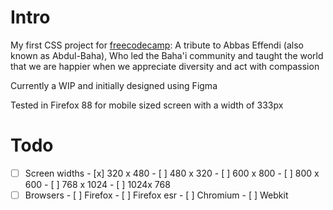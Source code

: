 Intro
=====

My first CSS project for [freecodecamp](freecodecamp.org): A tribute to Abbas Effendi (also known as Abdul-Baha), Who led the Baha'i community and taught the world that we are happier when we appreciate diversity and act with compassion

Currently a WIP and initially designed using Figma

Tested in Firefox 88 for mobile sized screen with a width of 333px

Todo
====

- [ ] Screen widths
		- [x] 320 x 480
		- [ ] 480 x 320
		- [ ] 600 x 800
		- [ ] 800 x 600
		- [ ] 768 x 1024
		- [ ] 1024x 768
- [ ] Browsers
		- [ ] Firefox
		- [ ] Firefox esr
		- [ ] Chromium
		- [ ] Webkit
